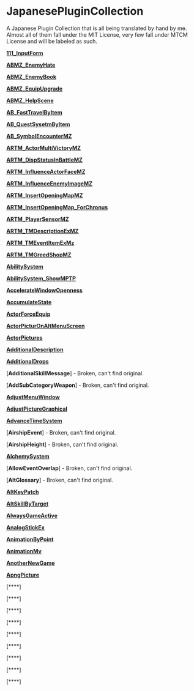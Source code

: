 # JapanesePluginCollection
A Japanese Plugin Collection that is all being translated by hand by me. Almost all of them fall under the MIT License, very few fall under MTCM License and will be labeled as such.

[**111_InputForm**](https://github.com/IkuSenpai/JapanesePluginCollection/tree/main/English%20Plugins/111_InputForm)

[**ABMZ_EnemyHate**](https://github.com/IkuSenpai/JapanesePluginCollection/tree/main/English%20Plugins/ABMZ_EnemyHate)

[**ABMZ_EnemyBook**](https://raw.githubusercontent.com/IkuSenpai/JapanesePluginCollection/main/English%20Plugins/ABMZ_EnemyBook.js)

[**ABMZ_EquipUpgrade**](https://raw.githubusercontent.com/IkuSenpai/JapanesePluginCollection/main/English%20Plugins/ABMZ_EquipUpgrade.js)

[**ABMZ_HelpScene**](https://raw.githubusercontent.com/IkuSenpai/JapanesePluginCollection/main/English%20Plugins/ABMZ_HelpScene.js)

[**AB_FastTravelByItem**](https://raw.githubusercontent.com/IkuSenpai/JapanesePluginCollection/main/English%20Plugins/AB_FastTravelByItem.js)

[**AB_QuestSysetmByItem**](https://raw.githubusercontent.com/IkuSenpai/JapanesePluginCollection/main/English%20Plugins/AB_QuestSystemByItem.js)

[**AB_SymbolEncounterMZ**](https://raw.githubusercontent.com/IkuSenpai/JapanesePluginCollection/main/English%20Plugins/AB_SymbolEncounterMZ.js)

[**ARTM_ActorMultiVictoryMZ**](https://raw.githubusercontent.com/IkuSenpai/JapanesePluginCollection/main/English%20Plugins/ARTM_ActorMultiVictoryMZ.js)

[**ARTM_DispStatusInBattleMZ**](https://raw.githubusercontent.com/IkuSenpai/JapanesePluginCollection/main/English%20Plugins/ARTM_DispStatusInBattleMZ.js)

[**ARTM_InfluenceActorFaceMZ**](https://raw.githubusercontent.com/IkuSenpai/JapanesePluginCollection/main/English%20Plugins/ARTM_InfluenceActorFaceMZ.js)

[**ARTM_InfluenceEnemyImageMZ**](https://raw.githubusercontent.com/IkuSenpai/JapanesePluginCollection/main/English%20Plugins/ARTM_InfluenceEnemyImageMZ.js)

[**ARTM_InsertOpeningMapMZ**](https://raw.githubusercontent.com/IkuSenpai/JapanesePluginCollection/main/English%20Plugins/ARTM_InsertOpeningMapMZ.js)

[**ARTM_InsertOpeningMap_ForChronus**](https://raw.githubusercontent.com/IkuSenpai/JapanesePluginCollection/main/English%20Plugins/ARTM_InsertOpeningMap_ForChronus.js)

[**ARTM_PlayerSensorMZ**](https://raw.githubusercontent.com/IkuSenpai/JapanesePluginCollection/main/English%20Plugins/ARTM_PlayerSensorMZ.js)

[**ARTM_TMDescriptionExMZ**](https://raw.githubusercontent.com/IkuSenpai/JapanesePluginCollection/main/English%20Plugins/ARTM_TMDescriptionExMZ.js)

[**ARTM_TMEventItemExMz**](https://raw.githubusercontent.com/IkuSenpai/JapanesePluginCollection/main/English%20Plugins/ARTM_TMEventItemExMz.js)

[**ARTM_TMGreedShopMZ**](https://raw.githubusercontent.com/IkuSenpai/JapanesePluginCollection/main/English%20Plugins/ARTM_TMGreedShopMZ.js)

[**AbilitySystem**](https://raw.githubusercontent.com/IkuSenpai/JapanesePluginCollection/main/English%20Plugins/AbilitySystem.js)

[**AbilitySystem_ShowMPTP**](https://raw.githubusercontent.com/IkuSenpai/JapanesePluginCollection/main/English%20Plugins/AbilitySystem_ShowMPTP.js)

[**AccelerateWindowOpenness**](https://raw.githubusercontent.com/IkuSenpai/JapanesePluginCollection/main/English%20Plugins/AccelerateWindowOpenness.js)

[**AccumulateState**](https://raw.githubusercontent.com/IkuSenpai/JapanesePluginCollection/main/English%20Plugins/AccumulateState.js)

[**ActorForceEquip**](https://raw.githubusercontent.com/IkuSenpai/JapanesePluginCollection/main/English%20Plugins/ActorForceEquip.js)

[**ActorPicturOnAltMenuScreen**](https://raw.githubusercontent.com/IkuSenpai/JapanesePluginCollection/main/English%20Plugins/ActorPictureOnAltMenuScreen.js)

[**ActorPictures**](https://raw.githubusercontent.com/IkuSenpai/JapanesePluginCollection/main/English%20Plugins/ActorPictures.js)

[**AdditionalDescription**](https://raw.githubusercontent.com/IkuSenpai/JapanesePluginCollection/main/English%20Plugins/AdditionalDescription.js)

[**AdditionalDrops**](https://raw.githubusercontent.com/IkuSenpai/JapanesePluginCollection/main/English%20Plugins/AdditionalDrops.js)

[**AdditionalSkillMessage**] - Broken, can't find original.

[**AddSubCategoryWeapon**] - Broken, can't find original.

[**AdjustMenuWindow**](https://raw.githubusercontent.com/IkuSenpai/JapanesePluginCollection/main/English%20Plugins/AdjustMenuWindow.js)

[**AdjustPictureGraphical**](https://raw.githubusercontent.com/IkuSenpai/JapanesePluginCollection/main/English%20Plugins/AdjustPictureGraphical.js)

[**AdvanceTimeSystem**](https://raw.githubusercontent.com/IkuSenpai/JapanesePluginCollection/main/English%20Plugins/AdvanceTimeSystem.js)

[**AirshipEvent**] - Broken, can't find original.

[**AirshipHeight**] - Broken, can't find original.

[**AlchemySystem**](https://raw.githubusercontent.com/IkuSenpai/JapanesePluginCollection/main/English%20Plugins/AlchemySystem.js)

[**AllowEventOverlap**] - Broken, can't find original.

[**AltGlossary**] - Broken, can't find original.

[**AltKeyPatch**](https://raw.githubusercontent.com/IkuSenpai/JapanesePluginCollection/main/English%20Plugins/AltKeyPatch.js)

[**AltSkillByTarget**](https://raw.githubusercontent.com/IkuSenpai/JapanesePluginCollection/main/English%20Plugins/AltSkillByTarget.js)

[**AlwaysGameActive**](https://raw.githubusercontent.com/IkuSenpai/JapanesePluginCollection/main/English%20Plugins/AlwaysGameActive.js)

[**AnalogStickEx**](https://raw.githubusercontent.com/IkuSenpai/JapanesePluginCollection/main/English%20Plugins/AnalogStickEx.js)

[**AnimationByPoint**](https://raw.githubusercontent.com/IkuSenpai/JapanesePluginCollection/main/English%20Plugins/AnimationByPoint.js)

[**AnimationMv**](https://raw.githubusercontent.com/IkuSenpai/JapanesePluginCollection/main/English%20Plugins/AnimationMv.js)

[**AnotherNewGame**](https://raw.githubusercontent.com/IkuSenpai/JapanesePluginCollection/main/English%20Plugins/AnotherNewGame.js)

[**ApngPicture**](https://raw.githubusercontent.com/IkuSenpai/JapanesePluginCollection/main/English%20Plugins/ApngPicture.js)

[****]

[****]

[****]

[****]

[****]

[****]

[****]

[****]

[****]
